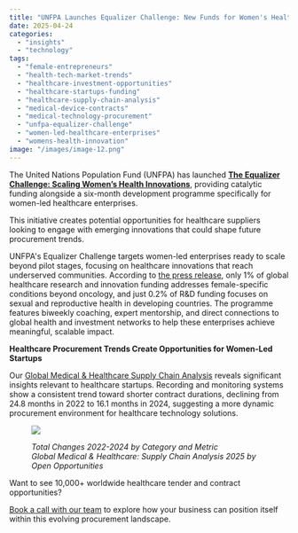 ```yaml
---
title: "UNFPA Launches Equalizer Challenge: New Funds for Women's Health Innovation"
date: 2025-04-24
categories: 
  - "insights"
  - "technology"
tags: 
  - "female-entrepreneurs"
  - "health-tech-market-trends"
  - "healthcare-investment-opportunities"
  - "healthcare-startups-funding"
  - "healthcare-supply-chain-analysis"
  - "medical-device-contracts"
  - "medical-technology-procurement"
  - "unfpa-equalizer-challenge"
  - "women-led-healthcare-enterprises"
  - "womens-health-innovation"
image: "/images/image-12.png"
---
```


The United Nations Population Fund (UNFPA) has launched [**The Equalizer Challenge: Scaling Women’s Health Innovations**](https://www.unfpa.org/equalizer-challenge-scaling-womens-health-innovations), providing catalytic funding alongside a six-month development programme specifically for women-led healthcare enterprises.

This initiative creates potential opportunities for healthcare suppliers looking to engage with emerging innovations that could shape future procurement trends.

UNFPA's Equalizer Challenge targets women-led enterprises ready to scale beyond pilot stages, focusing on healthcare innovations that reach underserved communities. According to [the press release](https://www.unfpa.org/press/unfpa-launches-equalizer-challenge-scale-women%E2%80%99s-health-innovations), only 1% of global healthcare research and innovation funding addresses female-specific conditions beyond oncology, and just 0.2% of R&D funding focuses on sexual and reproductive health in developing countries. The programme features biweekly coaching, expert mentorship, and direct connections to global health and investment networks to help these enterprises achieve meaningful, scalable impact.

**Healthcare Procurement Trends Create Opportunities for Women-Led Startups**

Our [Global Medical & Healthcare Supply Chain Analysis](https://www.openopps.com/global-healthcare-analysis-2025/) reveals significant insights relevant to healthcare startups. Recording and monitoring systems show a consistent trend toward shorter contract durations, declining from 24.8 months in 2022 to 16.1 months in 2024, suggesting a more dynamic procurement environment for healthcare technology solutions.

<figure>

![](/images/image.png)

<figcaption>

_Total Changes 2022-2024 by Category and Metric_  
_Global Medical & Healthcare: Supply Chain Analysis 2025 by Open Opportunities_

</figcaption>

</figure>

Want to see 10,000+ worldwide healthcare tender and contract opportunities?

[Book a call with our team](https://www.openopps.com/book-a-call-for-the-best-chance-to-win-bids/) to explore how your business can position itself within this evolving procurement landscape.
